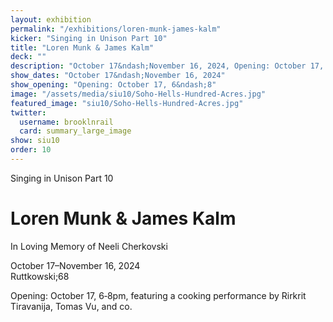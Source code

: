 ```yaml
---
layout: exhibition
permalink: "/exhibitions/loren-munk-james-kalm"
kicker: "Singing in Unison Part 10"
title: "Loren Munk & James Kalm"
deck: ""
description: "October 17&ndash;November 16, 2024, Opening: October 17, 6&ndash;8 p.m. — The paintings of Loren Munk, and the videos of his pseudonym James Kalm"
show_dates: "October 17&ndash;November 16, 2024"
show_opening: "Opening: October 17, 6&ndash;8"
image: "/assets/media/siu10/Soho-Hells-Hundred-Acres.jpg"
featured_image: "siu10/Soho-Hells-Hundred-Acres.jpg"
twitter:
  username: brooklnrail
  card: summary_large_image
show: siu10
order: 10
---
```


<div class="lead margin-bottom-105 tablet:margin-bottom-3">
  <p class="font-sans-sm tablet-lg:font-sans-lg measure-2 text-medium text-italic">Singing in Unison Part 10</p>
  <h1 class="margin-y-2 line-height-sans-1 font-sans-2xl mobile-lg:font-sans-2xl tablet-lg:margin-y-3 tablet-lg:font-sans-3xl measure-2 text-thin margin-0 text-italic">Loren Munk & James Kalm</h1>
  <p class="font-sans-md tablet:font-sans-lg measure-2 text-light">In Loving Memory of Neeli Cherkovski</p>
  
  <p class="font-sans-md tablet-lg:font-sans-lg measure-2 text-light">October 17&ndash;November 16, 2024 <br/> Ruttkowski;68 <a class="padding-x-1 text-no-underline" href="https://maps.app.goo.gl/LvXGE4t31P5T7hPF7"><span class="hover:border-bottom-2px"></span> <i class="fas fa-map-marked-alt"></i></a></p>
  <p class="font-sans-2xs mobile-lg:font-sans-sm tablet-lg:font-sans-md measure-3 text-light">Opening: October 17, 6&dash;8pm, featuring a cooking performance by Rirkrit Tiravanija, Tomas Vu, and co.</p>
</div>
